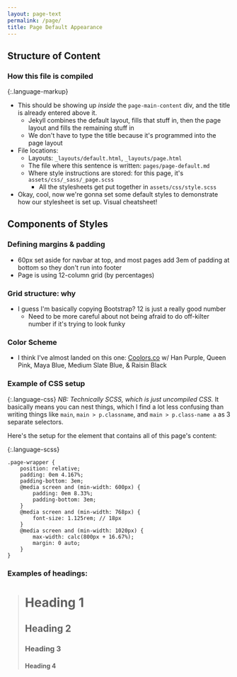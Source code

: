 ```yaml
---
layout: page-text
permalink: /page/
title: Page Default Appearance
---
```


## Structure of Content

### How this file is compiled

{:.language-markup}
- This should be showing up _inside_ the `page-main-content` div, and the title is already entered above it.
	- Jekyll combines the default layout, fills that stuff in, then the page layout and fills the remaining stuff in
	- We don't have to type the title because it's programmed into the page layout
- File locations:
	- Layouts: `_layouts/default.html`, `_layouts/page.html`
	- The file where this sentence is written: `pages/page-default.md`
	- Where style instructions are stored: for this page, it's `assets/css/_sass/_page.scss`
		- All the stylesheets get put together in `assets/css/style.scss`
- Okay, cool, now we're gonna set some default styles to demonstrate how our stylesheet is set up. Visual cheatsheet!

## Components of Styles

### Defining margins & padding
- 60px set aside for navbar at top, and most pages add 3em of padding at bottom so they don't run into footer
- Page is using 12-column grid (by percentages)

### Grid structure: why
- I guess I'm basically copying Bootstrap? 12 is just a really good number
  - Need to be more careful about not being afraid to do off-kilter number if it's trying to look funky

### Color Scheme

- I think I've almost landed on this one: [Coolors.co](https://coolors.co/6320ee-edd2e0-6cd4ff-8b80f9-242325) w/ Han Purple, Queen Pink, Maya Blue, Medium Slate Blue, & Raisin Black

### Example of CSS setup

{:.language-css}
*NB: Technically SCSS, which is just uncompiled CSS.* It basically means you can nest things, which I find a lot less confusing than writing things like `main`, `main > p.classname`, and `main > p.class-name a` as 3 separate selectors.

Here's the setup for the element that contains all of this page's content:

{:.language-scss}
```
.page-wrapper {
	position: relative;
	padding: 0em 4.167%;
	padding-bottom: 3em;
	@media screen and (min-width: 600px) {
		padding: 0em 8.33%;
		padding-bottom: 3em;
	}
	@media screen and (min-width: 768px) {
		font-size: 1.125rem; // 18px
	}
	@media screen and (min-width: 1020px) {
		max-width: calc(800px + 16.67%);
		margin: 0 auto;
	}
}
```

### Examples of headings:

># Heading 1
>## Heading 2
>### Heading 3
>#### Heading 4